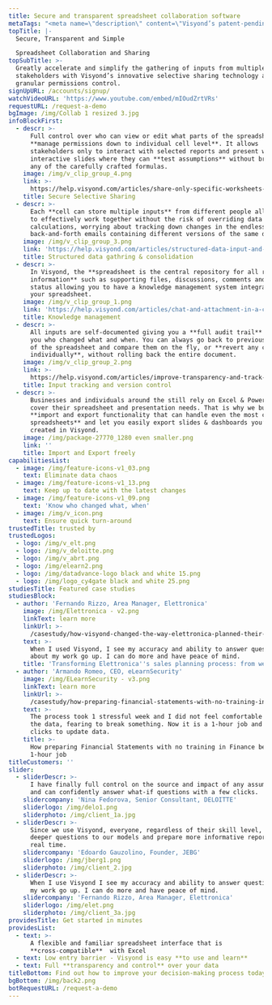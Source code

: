 ```yaml
---
title: Secure and transparent spreadsheet collaboration software
metaTags: "<meta name=\"description\" content=\"Visyond’s patent-pending secure selective sharing & collaboration software for teams to streamline and track spreadsheet data.\">\r\n\r\n<meta name=\"keywords\" content=\"Spreadsheet collaboration software\">"
topTitle: |-
  Secure, Transparent and Simple 

  Spreadsheet Collaboration and Sharing
topSubTitle: >-
  Greatly accelerate and simplify the gathering of inputs from multiple
  stakeholders with Visyond’s innovative selective sharing technology and
  granular permissions control.
signUpURL: /accounts/signup/
watchVideoURL: 'https://www.youtube.com/embed/mIOudZrtVRs'
requestURL: /request-a-demo
bgImage: /img/Collab 1 resized 3.jpg
infoBlockFirst:
  - descr: >-
      Full control over who can view or edit what parts of the spreadsheets -
      **manage permissions down to individual cell level**. It allows
      stakeholders only to interact with selected reports and present with
      interactive slides where they can **test assumptions** without breaking
      any of the carefully crafted formulas.
    image: /img/v_clip_group_4.png
    link: >-
      https://help.visyond.com/articles/share-only-specific-worksheets-with-collaborators/
    title: Secure Selective Sharing
  - descr: >-
      Each **cell can store multiple inputs** from different people allowing you
      to effectively work together without the risk of overriding data or
      calculations, worrying about tracking down changes in the endless
      back-and-forth emails containing different versions of the same document.
    image: /img/v_clip_group_3.png
    link: 'https://help.visyond.com/articles/structured-data-input-and-consolidation/'
    title: Structured data gathring & consolidation
  - descr: >-
      In Visyond, the **spreadsheet is the central repository for all relevant
      information** such as supporting files, discussions, comments and approval
      status allowing you to have a knowledge management system integrated in
      your spreadsheet.
    image: /img/v_clip_group_1.png
    link: 'https://help.visyond.com/articles/chat-and-attachment-in-a-cell/'
    title: Knowledge management
  - descr: >-
      All inputs are self-documented giving you a **full audit trail** showing
      you who changed what and when. You can always go back to previous versions
      of the spreadsheet and compare them on the fly, or **revert any changes
      individually**, without rolling back the entire document.
    image: /img/v_clip_group_2.png
    link: >-
      https://help.visyond.com/articles/improve-transparency-and-track-changes-always-be-in-control-of-changes-to-the-model/
    title: Input tracking and version control
  - descr: >-
      Businesses and individuals around the still rely on Excel & PowerPoint to
      cover their spreadsheet and presentation needs. That is why we built an
      **import and export functionality that can handle even the most complex
      spreadsheets** and let you easily export slides & dashboards you’ve
      created in Visyond.
    image: /img/package-27770_1280 even smaller.png
    link: ''
    title: Import and Export freely
capabilitiesList:
  - image: /img/feature-icons-v1_03.png
    text: Eliminate data chaos
  - image: /img/feature-icons-v1_13.png
    text: Keep up to date with the latest changes
  - image: /img/feature-icons-v1_09.png
    text: 'Know who changed what, when'
  - image: /img/v_icon.png
    text: Ensure quick turn-around
trustedTitle: trusted by
trustedLogos:
  - logo: /img/v_elt.png
  - logo: /img/v_deloitte.png
  - logo: /img/v_abrt.png
  - logo: /img/elearn2.png
  - logo: /img/datadvance-logo black and white 15.png
  - logo: /img/logo_cy4gate black and white 25.png
studiesTitle: Featured case studies
studiesBlock:
  - author: 'Fernando Rizzo, Area Manager, Elettronica'
    image: /img/Elettronica - v2.png
    linkText: learn more
    linkUrl: >-
      /casestudy/how-visyond-changed-the-way-elettronica-planned-their-sales-and-shortened-the-process-from-weeks-to-hours/
    text: >-
      When I used Visyond, I see my accuracy and ability to answer questions
      about my work go up. I can do more and have peace of mind.
    title: 'Transforming Elettronica''s sales planning process: from weeks to hours'
  - author: 'Armando Romeo, CEO, eLearnSecurity'
    image: /img/ELearnSecurity - v3.png
    linkText: learn more
    linkUrl: >-
      /casestudy/how-preparing-financial-statements-with-no-training-in-finance-became-a-1-hour-job/
    text: >-
      The process took 1 stressful week and I did not feel comfortable to update
      the data, fearing to break something. Now it is a 1-hour job and a few
      clicks to update data.
    title: >-
      How preparing Financial Statements with no training in Finance became a
      1-hour job
titleCustomers: ''
slider:
  - sliderDescr: >-
      I have finally full control on the source and impact of any assumptions,
      and can confidently answer what-if questions with a few clicks.
    slidercompany: 'Nina Fedorova, Senior Consultant, DELOITTE'
    sliderlogo: /img/delo1.png
    sliderphoto: /img/client_1a.jpg
  - sliderDescr: >-
      Since we use Visyond, everyone, regardless of their skill level, can ask
      deeper questions to our models and prepare more informative reports in
      real time.
    slidercompany: 'Edoardo Gauzolino, Founder, JEBG'
    sliderlogo: /img/jberg1.png
    sliderphoto: /img/client_2.jpg
  - sliderDescr: >-
      When I use Visyond I see my accuracy and ability to answer questions about
      my work go up. I can do more and have peace of mind.
    slidercompany: 'Fernando Rizzo, Area Manager, Elettronica'
    sliderlogo: /img/elet.png
    sliderphoto: /img/client_3a.jpg
providesTitle: Get started in minutes
providesList:
  - text: >-
      A flexible and familiar spreadsheet interface that is
      **cross-compatible**  with Excel
  - text: Low entry barrier - Visyond is easy **to use and learn**
  - text: Full **transparency and control** over your data
titleBottom: Find out how to improve your decision-making process today
bgBottom: /img/back2.png
botRequestURL: /request-a-demo
---
```


